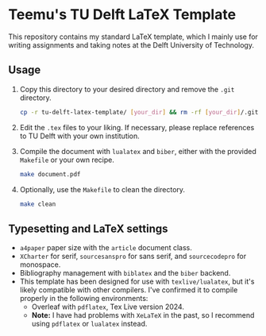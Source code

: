 # Teemu's TU Delft LaTeX Template

This repository contains my standard LaTeX template, which I mainly use for writing assignments and taking notes at the Delft University of Technology.
<!-- It contains several packages and shortcuts which I find particularly useful. -->

## Usage

1. Copy this directory to your desired directory and remove the `.git` directory.

    ```bash
    cp -r tu-delft-latex-template/ [your_dir] && rm -rf [your_dir]/.git/
    ```

2. Edit the `.tex` files to your liking.
   If necessary, please replace references to TU Delft with your own institution.

3. Compile the document with `lualatex` and `biber`, either with the provided `Makefile` or your own recipe.

    ```bash
    make document.pdf
    ```

4. Optionally, use the `Makefile` to clean the directory.

    ```bash
    make clean
    ```

## Typesetting and LaTeX settings

* `a4paper` paper size with the `article` document class.
* `XCharter` for serif, `sourcesanspro` for sans serif, and `sourcecodepro` for monospace.
* Bibliography management with `biblatex` and the `biber` backend.
* This template has been designed for use with `texlive/lualatex`, but it's likely compatible with other compilers. I've confirmed it to compile properly in the following environments:
  * Overleaf with `pdflatex`, Tex Live version 2024.
  * **Note:** I have had problems with `XeLaTeX` in the past, so I recommend using `pdflatex` or `lualatex` instead.
